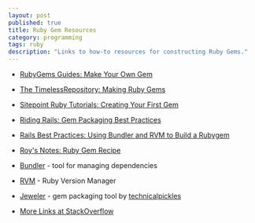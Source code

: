```yaml
---
layout: post
published: true
title: Ruby Gem Resources
category: programming
tags: ruby
description: "Links to how-to resources for constructing Ruby Gems."
---
```


- [RubyGems Guides: Make Your Own Gem](http://guides.rubygems.org/make-your-own-gem/)

- [The TimelessRepository: Making Ruby Gems](http://timelessrepo.com/making-ruby-gems)

- [Sitepoint Ruby Tutorials: Creating Your First Gem](http://www.sitepoint.com/creating-your-first-gem/)

- [Riding Rails: Gem Packaging Best Practices](http://weblog.rubyonrails.org/2009/9/1/gem-packaging-best-practices/)

- [Rails Best Practices: Using Bundler and RVM to Build a Rubygem](http://rails-bestpractices.com/blog/posts/8-using-bundler-and-rvm-to-build-a-rubygem)

- [Roy's Notes: Ruby Gem Recipe](http://royw.wordpress.com/2010/06/07/ruby-gem-recipe/)

- [Bundler](http://bundler.io/) - tool for managing dependencies

- [RVM](https://rvm.io/) - Ruby Version Manager

- [Jeweler](https://github.com/technicalpickles/jeweler) - gem packaging tool by [technicalpickles](http://technicalpickles.com/)

- [More Links at StackOverflow](http://stackoverflow.com/questions/2194547/ruby-how-to-write-a-gem)